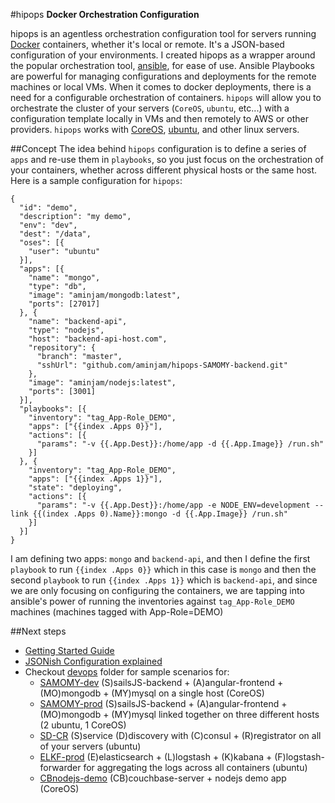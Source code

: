 #hipops
**Docker Orchestration Configuration**  

hipops is an agentless orchestration configuration tool for servers running [Docker](https://github.com/docker/docker) containers, whether it's local or remote.
It's a JSON-based configuration of your environments. I created hipops as a wrapper around the popular orchestration tool, [ansible](https://github.com/ansible/ansible), for ease of use.
Ansible Playbooks are powerful for managing configurations and deployments for the remote machines or local VMs. When it comes to docker deployments, there is a need for a configurable orchestration of containers. `hipops` will allow you to orchestrate the cluster of your servers (`CoreOS`, `ubuntu`, etc...) with a configuration template locally in VMs and then remotely to AWS or other providers. `hipops` works with [CoreOS](https://CoreOS.com/), [ubuntu](http://www.ubuntu.com/), and other linux servers.

##Concept
The idea behind `hipops` configuration is to define a series of `apps` and re-use them in `playbooks`, so you just focus on the orchestration of your containers, whether across different physical hosts or the same host. Here is a sample configuration for `hipops`:
```
{
  "id": "demo",
  "description": "my demo",
  "env": "dev",
  "dest": "/data",
  "oses": [{
    "user": "ubuntu"
  }],
  "apps": [{
    "name": "mongo",
    "type": "db",
    "image": "aminjam/mongodb:latest",
    "ports": [27017]
  }, {
    "name": "backend-api",
    "type": "nodejs",
    "host": "backend-api-host.com",
    "repository": {
      "branch": "master",
      "sshUrl": "github.com/aminjam/hipops-SAMOMY-backend.git"
    },
    "image": "aminjam/nodejs:latest",
    "ports": [3001]
  }],
  "playbooks": [{
    "inventory": "tag_App-Role_DEMO",
    "apps": ["{{index .Apps 0}}"],
    "actions": [{
      "params": "-v {{.App.Dest}}:/home/app -d {{.App.Image}} /run.sh"
    }]
  }, {
    "inventory": "tag_App-Role_DEMO",
    "apps": ["{{index .Apps 1}}"],
    "state": "deploying",
    "actions": [{
      "params": "-v {{.App.Dest}}:/home/app -e NODE_ENV=development --link {{(index .Apps 0).Name}}:mongo -d {{.App.Image}} /run.sh"
    }]
  }]
}
```
I am defining two apps: `mongo` and `backend-api`, and then I define the first `playbook` to run `{{index .Apps 0}}` which in this case is `mongo` and then the second `playbook` to run `{{index .Apps 1}}` which is `backend-api`, and since we are only focusing on configuring the containers, we are tapping into ansible's power of running the inventories against `tag_App-Role_DEMO` machines (machines tagged with App-Role=DEMO)

##Next steps
- [Getting Started Guide](https://github.com/aminjam/hipops/wiki/Getting-Started)
- [JSONish Configuration explained](https://github.com/aminjam/hipops/wiki/JSONish-Configuration)
- Checkout [devops](https://github.com/aminjam/hipops/tree/master/devops) folder for sample scenarios for:
  - [SAMOMY-dev](https://github.com/aminjam/hipops/tree/master/devops/scenarios/hipops-SAMOMY-dev) (S)sailsJS-backend + (A)angular-frontend + (MO)mongodb + (MY)mysql on a single host (CoreOS)
  - [SAMOMY-prod](https://github.com/aminjam/hipops/tree/master/devops/scenarios/hipops-SAMOMY-prod) (S)sailsJS-backend + (A)angular-frontend + (MO)mongodb + (MY)mysql linked together on three different hosts (2 ubuntu, 1 CoreOS)
  - [SD-CR](https://github.com/aminjam/hipops/tree/master/devops/scenarios/hipops-SD-CR) (S)service (D)discovery with (C)consul + (R)registrator on all of your servers (ubuntu)
  - [ELKF-prod](https://github.com/aminjam/hipops/tree/master/devops/scenarios/hipops-ELKF-prod) (E)elasticsearch + (L)logstash + (K)kabana + (F)logstash-forwarder for aggregating the logs across all containers (ubuntu)
  - [CBnodejs-demo](https://github.com/aminjam/hipops/tree/master/devops/scenarios/hipops-CBnodejs-demo) (CB)couchbase-server + nodejs demo app (CoreOS)
